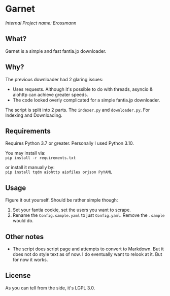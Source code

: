 # Garnet

*Internal Project name: Erossmann*

## What?

Garnet is a simple and fast fantia.jp downloader.

## Why?

The previous downloader had 2 glaring issues:

- Uses requests. Although it's possible to do with threads, asyncio & aiohttp can achieve greater speeds.
- The code looked overly complicated for a simple fantia.jp downloader.

The script is split into 2 parts. The `indexer.py` and `downloader.py`. For Indexing and Downloading.

## Requirements

Requires Python 3.7 or greater. Personally I used Python 3.10.

You may install via:  
`pip install -r requirements.txt`

or install it manually by:  
`pip install tqdm aiohttp aiofiles orjson PyYAML`

## Usage

Figure it out yourself. Should be rather simple though:

1. Set your fantia cookie, set the users you want to scrape.
2. Rename the `Config.sample.yaml` to just `Config.yaml`. Remove the `.sample`  would do.

## Other notes

- The script does script page and attempts to convert to Markdown. But it does not do style text as of now. I do eventually want to relook at it. But for now it works.

## License

As you can tell from the side, it's LGPL 3.0.